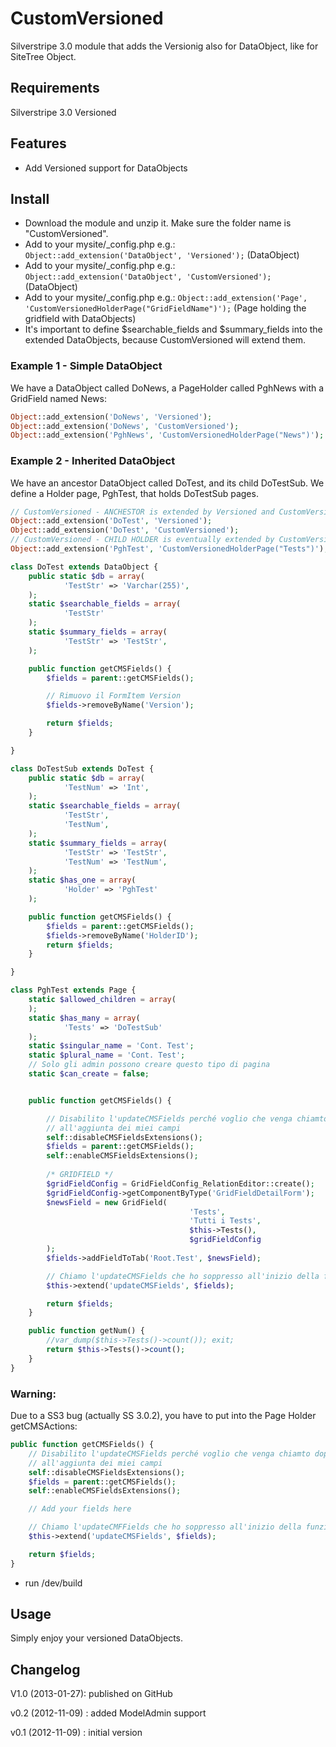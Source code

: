 # CustomVersioned

Silverstripe 3.0 module that adds the Versionig also for DataObject, like for SiteTree Object.

## Requirements

Silverstripe 3.0
Versioned

## Features

- Add Versioned support for DataObjects

## Install

- Download the module and unzip it. Make sure the folder name is "CustomVersioned".
- Add to your mysite/_config.php e.g.: `Object::add_extension('DataObject', 'Versioned');` (DataObject)
- Add to your mysite/_config.php e.g.: `Object::add_extension('DataObject', 'CustomVersioned');` (DataObject)
- Add to your mysite/_config.php e.g.: `Object::add_extension('Page', 'CustomVersionedHolderPage("GridFieldName")');` (Page holding the gridfield with DataObjects)
- It's important to define $searchable_fields and $summary_fields into the extended DataObjects, because CustomVersioned will extend them.

### Example 1 - Simple DataObject
We have a DataObject called DoNews, a PageHolder called PghNews with a GridField named News:
```php
Object::add_extension('DoNews', 'Versioned');
Object::add_extension('DoNews', 'CustomVersioned');
Object::add_extension('PghNews', 'CustomVersionedHolderPage("News")');
```

### Example 2 - Inherited DataObject
We have an ancestor DataObject called DoTest, and its child DoTestSub. We define a Holder page, PghTest, that holds DoTestSub pages.

```php
// CustomVersioned - ANCHESTOR is extended by Versioned and CustomVersioned
Object::add_extension('DoTest', 'Versioned');
Object::add_extension('DoTest', 'CustomVersioned');
// CustomVersioned - CHILD HOLDER is eventually extended by CustomVersionedHolderPage. If we work with ModelAdmin it is not necessary
Object::add_extension('PghTest', 'CustomVersionedHolderPage("Tests")');
```

```php
class DoTest extends DataObject {
	public static $db = array(
			'TestStr' => 'Varchar(255)',
	);
	static $searchable_fields = array(
			'TestStr'
	);
	static $summary_fields = array(
			'TestStr' => 'TestStr',
	);

	public function getCMSFields() {
		$fields = parent::getCMSFields();

		// Rimuovo il FormItem Version
		$fields->removeByName('Version');

		return $fields;
	}

}

class DoTestSub extends DoTest {
	public static $db = array(
			'TestNum' => 'Int',
	);
	static $searchable_fields = array(
			'TestStr',
			'TestNum',
	);
	static $summary_fields = array(
			'TestStr' => 'TestStr',
			'TestNum' => 'TestNum',
	);
	static $has_one = array(
			'Holder' => 'PghTest'
	);

	public function getCMSFields() {
		$fields = parent::getCMSFields();
		$fields->removeByName('HolderID');
		return $fields;
	}

}

class PghTest extends Page {
	static $allowed_children = array(
	);
	static $has_many = array(
			'Tests' => 'DoTestSub'
	);
	static $singular_name = 'Cont. Test';
	static $plural_name = 'Cont. Test';
	// Solo gli admin possono creare questo tipo di pagina
	static $can_create = false;


	public function getCMSFields() {

		// Disabilito l'updateCMSFields perché voglio che venga chiamto dopo
		// all'aggiunta dei miei campi
		self::disableCMSFieldsExtensions();
		$fields = parent::getCMSFields();
		self::enableCMSFieldsExtensions();
		
		/* GRIDFIELD */
		$gridFieldConfig = GridFieldConfig_RelationEditor::create();
		$gridFieldConfig->getComponentByType('GridFieldDetailForm');
		$newsField = new GridField(
										'Tests',
										'Tutti i Tests',
										$this->Tests(),
										$gridFieldConfig
		);
		$fields->addFieldToTab('Root.Test', $newsField);

		// Chiamo l'updateCMSFields che ho soppresso all'inizio della funzione
		$this->extend('updateCMSFields', $fields);

		return $fields;
	}

	public function getNum() {
		//var_dump($this->Tests()->count()); exit;
		return $this->Tests()->count();
	}
}
```

### Warning:
Due to a SS3 bug (actually SS 3.0.2), you have to put into the Page Holder getCMSActions:

```php
public function getCMSFields() {
	// Disabilito l'updateCMSFields perché voglio che venga chiamto dopo
	// all'aggiunta dei miei campi
	self::disableCMSFieldsExtensions();
	$fields = parent::getCMSFields();
	self::enableCMSFieldsExtensions();

	// Add your fields here

	// Chiamo l'updateCMFFields che ho soppresso all'inizio della funzione
	$this->extend('updateCMSFields', $fields);

	return $fields;
}
```

- run /dev/build

## Usage
Simply enjoy your versioned DataObjects.

## Changelog

V1.0 (2013-01-27): 
published on GitHub

v0.2 (2012-11-09) : 
added ModelAdmin support

v0.1 (2012-11-09) : 
initial version
